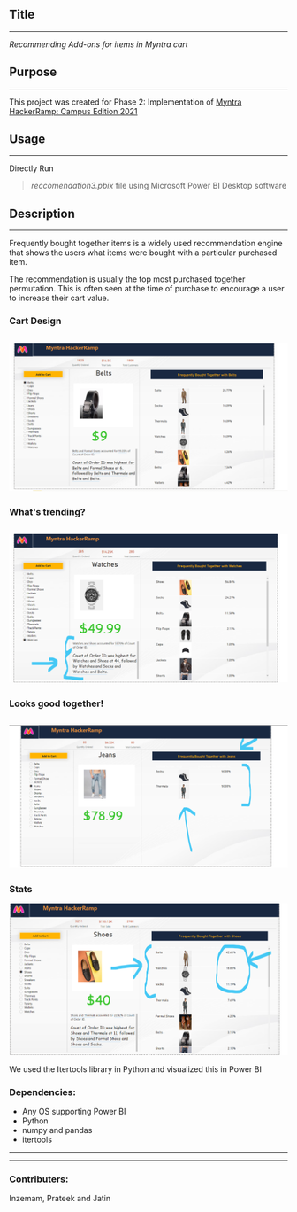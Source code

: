 ## Title
***
_Recommending Add-ons for items in Myntra cart_

## Purpose
***

This project was created for Phase 2: Implementation of [Myntra HackerRamp: Campus Edition 2021](https://dare2compete.com/competition/myntra-hackerramp-campus-edition-2021-myntra-201010)

## Usage
***
Directly Run
>_reccomendation3.pbix_ file using Microsoft Power BI Desktop software

## Description
***
Frequently bought together items is a widely used recommendation engine that shows the users what items were bought with a particular purchased item.

The recommendation is usually the top most purchased together permutation.  This is often seen at the time of purchase to encourage a user to increase their cart value.

### Cart Design
![general](./images/screenshots/general.png)
---
### What's trending?

![combinedcount](./images/screenshots/combinedcount.png)
---
### Looks good together!
![jeans](./images/screenshots/jeansfrequentlyboughttogether.png)
---
### Stats
![shoes](./images/screenshots/percentageshoes.png)



We used the Itertools library in Python and visualized this in Power BI



### Dependencies:
* Any OS supporting Power BI
* Python
* numpy and pandas 
* itertools

***
***
### Contributers:
Inzemam, Prateek and Jatin